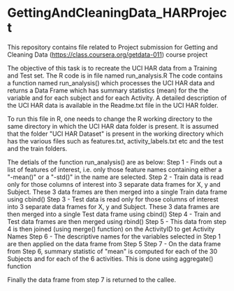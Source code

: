 # GettingAndCleaningData_HARProject
This repository contains file related to Project submission for Getting and Cleaning Data (https://class.coursera.org/getdata-011) course project

The objective of this task is to recreate the UCI HAR data from a Training and Test set.
The R code is in file named run_analysis.R
The code contains a function named run_analysis() which processes the UCI HAR data and returns a Data Frame which has summary statistics (mean) for the the variable and for each subject and for each Activity. A detailed description of the UCI HAR data is available in the Readme.txt file in the UCI HAR folder.

To run this file in R, one needs to change the R working directory to the same directory in which the UCI HAR data folder is present. It is assumed that the folder "UCI HAR Dataset" is present in the working directory which has the various files such as features.txt, activity_labels.txt etc and the test and the train folders.

The detials of the function run_analysis() are as below:
Step 1 - Finds out a list of features of interest, i.e. only those feature names containing either a "-mean()" or a "-std()" in the name are selected.
Step 2 - Train data is read only for those columns of interest into 3 separate data frames for X, y and Subject. These 3 data frames are then merged into a single Train data frame using cbind()
Step 3 - Test data is read only for those columns of interest into 3 separate data frames for X, y and Subject. These 3 data frames are then merged into a single Test data frame using cbind()
Step 4 - Train and Test data frames are then merged using rbind()
Step 5 - This data from step 4 is then joined (using merge() function) on the ActivityID to get Activity Names
Step 6 - The descriptive names for the variables selected in Step 1 are then applied on the data frame from Step 5
Step 7 - On the data frame from Step 6, summary statistic of "mean" is computed for each of the 30 Subjects and for each of the 6 activities. This is done using aggregate() function

Finally the data frame from step 7 is returned to the callee.







